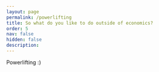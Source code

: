```yaml
---
layout: page
permalink: /powerlifting
title: So what do you like to do outside of economics?
order: 5
nav: false
hidden: false
description: 
---
```

Powerlifting :) 
